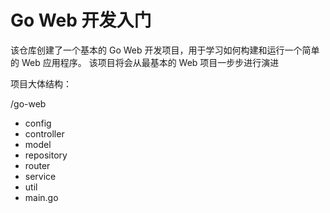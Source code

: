 # Go Web 开发入门

该仓库创建了一个基本的 Go Web 开发项目，用于学习如何构建和运行一个简单的 Web 应用程序。
该项目将会从最基本的 Web 项目一步步进行演进

项目大体结构：

/go-web
- config
- controller
- model
- repository
- router
- service
- util
- main.go